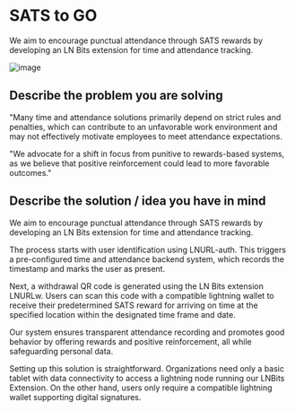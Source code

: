 # SATS to GO
We aim to encourage punctual attendance through SATS rewards by developing an LN Bits extension for time and attendance tracking.

![image](https://github.com/ChidiChuks/satstogo/assets/28824477/cc0c8002-af35-49be-81ef-f848ad105dd4)

## Describe the problem you are solving
"Many time and attendance solutions primarily depend on strict rules and penalties, which can contribute to an unfavorable work environment and may not effectively motivate employees to meet attendance expectations.

"We advocate for a shift in focus from punitive to rewards-based systems, as we believe that positive reinforcement could lead to more favorable outcomes."

## Describe the solution / idea you have in mind
We aim to encourage punctual attendance through SATS rewards by developing an LN Bits extension for time and attendance tracking.

The process starts with user identification using LNURL-auth. This triggers a pre-configured time and attendance backend system, which records the timestamp and marks the user as present.

Next, a withdrawal QR code is generated using the LN Bits extension LNURLw. Users can scan this code with a compatible lightning wallet to receive their predetermined SATS reward for arriving on time at the specified location within the designated time frame and date.

Our system ensures transparent attendance recording and promotes good behavior by offering rewards and positive reinforcement, all while safeguarding personal data.

Setting up this solution is straightforward. Organizations need only a basic tablet with data connectivity to access a lightning node running our LNBits Extension. On the other hand, users only require a compatible lightning wallet supporting digital signatures.
